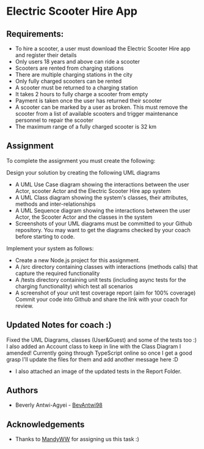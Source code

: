 # Electric Scooter Hire App

## Requirements:
* To hire a scooter, a user must download the Electric Scooter Hire app and register their details
* Only users 18 years and above can ride a scooter
* Scooters are rented from charging stations
* There are multiple charging stations in the city
* Only fully charged scooters can be rented
* A scooter must be returned to a charging station
* It takes 2 hours to fully charge a scooter from empty
* Payment is taken once the user has returned their scooter
* A scooter can be marked by a user as broken. This must remove the scooter from a list of available scooters and trigger maintenance personnel to repair the scooter
* The maximum range of a fully charged scooter is 32 km

## Assignment
To complete the assignment you must create the following:

Design your solution by creating the following UML diagrams

* A UML Use Case diagram showing the interactions between the user Actor, scooter Actor and the Electric Scooter Hire app system
* A UML Class diagram showing the system's classes, their attributes, methods and inter-relationships
* A UML Sequence diagram showing the interactions between the user Actor, the Scooter Actor and the classes in the system
* Screenshots of your UML diagrams must be committed to your Github repository. You may want to get the diagrams checked by your coach before starting to code.

Implement your system as follows:

* Create a new Node.js project for this assignment.
* A /src directory containing classes with interactions (methods calls) that capture the required functionality
* A /tests directory containing unit tests (including async tests for the charging functionality) which test all scenarios
* A screenshot of your unit test coverage report (aim for 100% coverage)
Commit your code into Github and share the link with your coach for review.

## Updated Notes for coach :)

Fixed the UML Diagrams, classes (User&Guest) and some of the tests too :)
I also added an Account class to keep in line with the Class Diagram I amended! Currently going through
TypeScript online so once I get a good grasp I'll update the files for them and add another message here :D
* I also attached an image of the updated tests in the Report Folder. 

## Authors
* Beverly Antwi-Agyei - [BevAntwi98](https://github.com/BevAntwi98)

## Acknowledgements
* Thanks to [MandyWW](https://www.github.com/MandyWW) for assigning us this task :)
